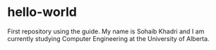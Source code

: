 # hello-world
First repository using the guide.
 My name is Sohaib Khadri and I am currently studying Computer Engineering at the University of Alberta.
